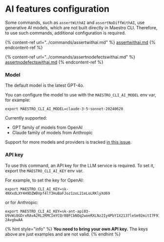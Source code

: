 # AI features configuration

Some commands, such as `assertWithAI` and `assertNoDiffWithAI`, use generative
AI models, which are not built directly in Maestro CLI. Therefore, to use such
commands, additional configuration is required.

{% content-ref url="../commands/assertwithai.md" %}
[assertwithai.md](../commands/assertwithai.md)
{% endcontent-ref %}

{% content-ref url="../commands/assertnodefectswithai.md" %}
[assertnodefectswithai.md](../commands/assertnodefectswithai.md)
{% endcontent-ref %}

### Model

The default model is the latest GPT-4o.

You can configure the model to use with the `MAESTRO_CLI_AI_MODEL` env var, for example:

```console
export MAESTRO_CLI_AI_MODEL=claude-3-5-sonnet-20240620
```

Currently supported:

- GPT family of models from OpenAI
- Claude family of models from Anthropic

Support for more models and providers is tracked [in this issue](https://github.com/mobile-dev-inc/maestro/issues/1957).

### API key

To use this command, an API key for the LLM service is required. To set it,
export the `MAESTRO_CLI_AI_KEY` env var.

For example, to set the key for OpenAI:

```console
export MAESTRO_CLI_AI_KEY=sk-4NXxdLXY4H9DZW0Vpf4lT3HuBaFJoz1zoL21eLoLRKlyXd69
```

or for Anthropic:

```console
export MAESTRO_CLI_AI_KEY=sk-ant-api03-U9vWi8GDrxRAvA2RL2RMCImYCQr8BFCbNOq2woeRXLNz2Iy4PbY1X2137leSm92mitI7F9IwxKIrXtXgTIzj7A-2AvgbwAA
```

{% hint style="info" %}
**You need to bring your own API key.** The keys above are just examples and are
not valid.
{% endhint %}
